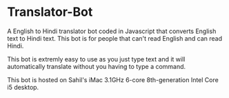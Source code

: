 # Translator-Bot
A English to Hindi translator bot coded in Javascript that converts English text to Hindi text. This bot is for people that can't read English and can read Hindi.

This bot is extremly easy to use as you just type text and it will automatically translate without you having to type a command.


This bot is hosted on Sahil's iMac 3.1GHz 6-core 8th-generation Intel Core i5 desktop. 
